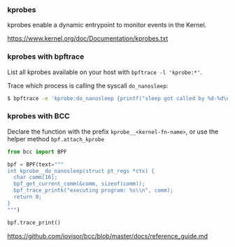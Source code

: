 ### kprobes

kprobes enable a dynamic entrypoint to monitor events in the Kernel.

https://www.kernel.org/doc/Documentation/kprobes.txt

### kprobes with bpftrace

List all kprobes available on your host with `bpftrace -l 'kprobe:*'`.

Trace which process is calling the syscall `do_nanosleep`:

```bash
$ bpftrace -e 'kprobe:do_nanosleep {printf("sleep got called by %d-%d\n", pid, tid)}'
```

### kprobes with BCC

Declare the function with the prefix `kprobe__<kernel-fn-name>`, or use the helper method `bpf.attach_kprobe`

```python
from bcc import BPF

bpf = BPF(text="""
int kprobe__do_nanosleep(struct pt_regs *ctx) {
  char comm[16];
  bpf_get_current_comm(&comm, sizeof(comm));
  bpf_trace_printk("executing program: %s\\n", comm);
  return 0;
}
""")

bpf.trace_print()
```

https://github.com/iovisor/bcc/blob/master/docs/reference_guide.md
